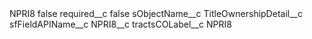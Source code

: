 <?xml version="1.0" encoding="UTF-8"?>
<CustomMetadata xmlns="http://soap.sforce.com/2006/04/metadata" xmlns:xsi="http://www.w3.org/2001/XMLSchema-instance" xmlns:xsd="http://www.w3.org/2001/XMLSchema">
    <label>NPRI8</label>
    <protected>false</protected>
    <values>
        <field>required__c</field>
        <value xsi:type="xsd:boolean">false</value>
    </values>
    <values>
        <field>sObjectName__c</field>
        <value xsi:type="xsd:string">TitleOwnershipDetail__c</value>
    </values>
    <values>
        <field>sfFieldAPIName__c</field>
        <value xsi:type="xsd:string">NPRI8__c</value>
    </values>
    <values>
        <field>tractsCOLabel__c</field>
        <value xsi:type="xsd:string">NPRI8</value>
    </values>
</CustomMetadata>
